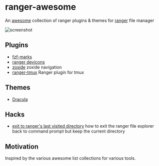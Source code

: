 # ranger-awesome

An [awesome](https://github.com/topics/awesome) collection of ranger plugins & themes for [ranger](https://github.com/ranger/ranger) file manager

![screenshot](https://raw.githubusercontent.com/ranger/ranger-assets/master/screenshots/screenshot.png)

## Plugins
  - [fzf-marks](https://github.com/laggardkernel/ranger-fzf-marks.git)
  - [ranger devicons](https://github.com/alexanderjeurissen/ranger_devicons)
  - [zoxide](https://github.com/jchook/ranger-zoxide) zoxide navigation
  - [ranger-tmux](https://github.com/ranger/ranger/wiki/Plugins) Ranger plugin for tmux

## Themes
  - [Dracula](https://github.com/dracula/ranger)

## Hacks
  - [exit to ranger's last visited directory](https://rotadev.com/how-to-exit-the-ranger-file-explorer-back-to-command-prompt-but-keep-the-current-directory-super-user/) how to exit the ranger file explorer back to command prompt but keep the current directory

## Motivation
Inspired by the various awesome list collections for various tools.
